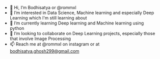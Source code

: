 - 👋 Hi, I’m Bodhisatya or @rommxl
- 👀 I’m interested in Data Science, Machine learning and especially Deep Learning which I'm still learning about
- 🌱 I’m currently learning Deep learning and Machine learning using python
- 💞️ I’m looking to collaborate on Deep Learning projects, especially those that involve Image Processing
- 📫 Reach me at @rommxl on instagram or at bodhisatya.ghosh299@gmail.com

<!---
rommxl/rommxl is a ✨ special ✨ repository because its `README.md` (this file) appears on your GitHub profile.
You can click the Preview link to take a look at your changes.
--->

